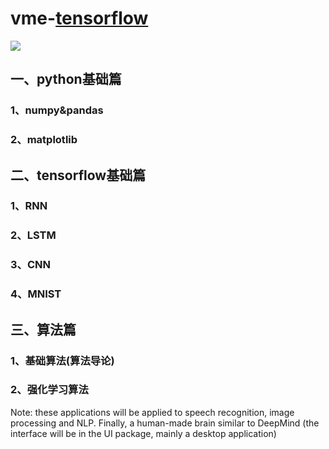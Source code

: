# vme-<a href='http://wiki.jikexueyuan.com/project/tensorflow-zh/get_started/basic_usage.html'>tensorflow</a>

<img src="http://img1.imgtn.bdimg.com/it/u=297960576,763912969&fm=27&gp=0.jpg">


## 一、python基础篇
### 1、numpy&pandas
### 2、matplotlib

## 二、tensorflow基础篇
 ### 1、RNN
 ### 2、LSTM
 ### 3、CNN
 ### 4、MNIST

## 三、算法篇
 ### 1、基础算法(算法导论)
 ### 2、强化学习算法
 
<span style="color:'red'">
Note: these applications will be applied to speech recognition, image processing and NLP.
Finally, a human-made brain similar to DeepMind (the interface will be in the UI package, mainly a desktop application)
<span>



